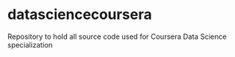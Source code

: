 # datasciencecoursera
Repository to hold all source code used for Coursera Data Science specialization
